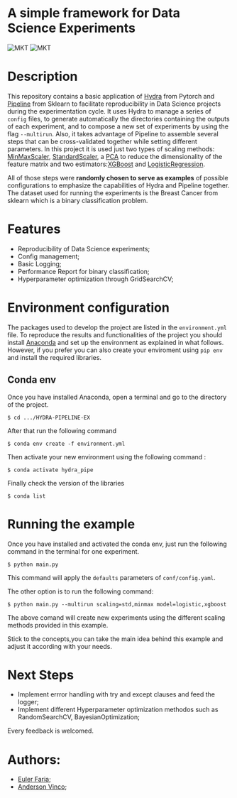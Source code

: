 # A simple framework for Data Science Experiments

![MKT](https://img.shields.io/badge/version-v0.1-blue.svg)
![MKT](https://img.shields.io/badge/language-Python-orange.svg)

# Description

This repository contains a basic application of [Hydra](https://hydra.cc/docs/intro) from Pytorch and [Pipeline](https://scikit-learn.org/stable/modules/generated/sklearn.pipeline.Pipeline.html) from Sklearn to facilitate reproducibility in Data Science projects during the experimentation cycle. It uses Hydra to manage a series of `config` files, to generate automatically the directories containing the outputs of each experiment, and to compose a new set of experiments by using the flag `--multirun`. Also, it takes advantage of Pipeline to assemble several steps that can be cross-validated together while setting different parameters. In this project it is used just two types of scaling methods: [MinMaxScaler](https://scikit-learn.org/stable/modules/generated/sklearn.preprocessing.MinMaxScaler.html), [StandardScaler](https://scikit-learn.org/stable/modules/generated/sklearn.preprocessing.StandardScaler.html#sklearn.preprocessing.StandardScaler), a [PCA](https://scikit-learn.org/stable/modules/generated/sklearn.decomposition.PCA.html) to reduce the dimensionality of the feature matrix and two estimators:[XGBoost](https://xgboost.readthedocs.io/en/latest/python/python_intro.html) and [LogisticRegression](https://scikit-learn.org/stable/modules/generated/sklearn.linear_model.LogisticRegression.html).

All of those steps were **randomly chosen to serve as examples** of possible configurations to emphasize the capabilities of Hydra and Pipeline together. The dataset used for running the experiments is the Breast Cancer from sklearn which is a binary classification problem.

# Features

- Reproducibility of Data Science experiments;
- Config management;
- Basic Logging;
- Performance Report for binary classification;
- Hyperparameter optimization through GridSearchCV;

# Environment configuration

The packages used to develop the project are listed in the `environment.yml` file. To reproduce the results and functionalities of the project you should install [Anaconda](https://anaconda.org) and set up the environment as explained in what follows. However, if you prefer you can also create your enviroment using `pip env` and install the required libraries.

## Conda env

Once you have installed Anaconda, open a terminal and go to the directory of the project.

```
$ cd .../HYDRA-PIPELINE-EX

```

After that run the following command

```
$ conda env create -f environment.yml

```

Then activate your new environment using the following command :

```
$ conda activate hydra_pipe

```

Finally check the version of the libraries

```
$ conda list

```

# Running the example

Once you have installed and activated the conda env, just run the following command in the terminal for one experiment.

```
$ python main.py

```

This command will apply the `defaults` parameters of `conf/config.yaml`.

The other option is to run the following command:

```
$ python main.py --multirun scaling=std,minmax model=logistic,xgboost

```

The above comand will create new experiments using the different scaling methods provided in this example.

Stick to the concepts,you can take the main idea behind this example and adjust it according with your needs.

# Next Steps

- Implement errror handling with try and except clauses and feed the logger;
- Implement different Hyperparameter optimization methodos such as RandomSearchCV, BayesianOptimization;

Every feedback is welcomed.

# Authors:

- [Euler Faria](https://github.com/EulerFaria);
- [Anderson Vinco](anderson.vinco@gmail.com);
